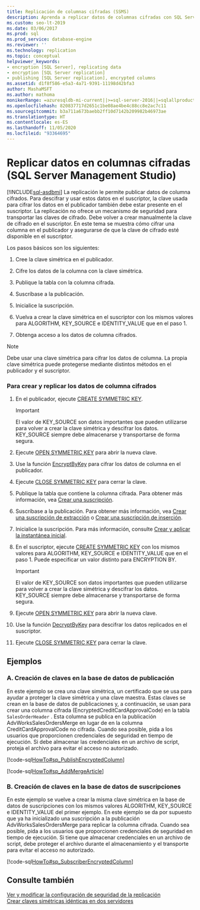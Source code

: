```yaml
---
title: Replicación de columnas cifradas (SSMS)
description: Aprenda a replicar datos de columnas cifradas con SQL Server Management Studio (SSMS)
ms.custom: seo-lt-2019
ms.date: 03/06/2017
ms.prod: sql
ms.prod_service: database-engine
ms.reviewer: ''
ms.technology: replication
ms.topic: conceptual
helpviewer_keywords:
- encryption [SQL Server], replicating data
- encryption [SQL Server replication]
- publishing [SQL Server replication], encrypted columns
ms.assetid: d1f8f586-e5a3-4a71-9391-11198d42bfa3
author: MashaMSFT
ms.author: mathoma
monikerRange: =azuresqldb-mi-current||>=sql-server-2016||=sqlallproducts-allversions
ms.openlocfilehash: 820837717d2651c1be08ae4be4c88cc8e2ac7c11
ms.sourcegitcommit: b3a711a673baebb2ff10d7142b209982b46973ae
ms.translationtype: HT
ms.contentlocale: es-ES
ms.lasthandoff: 11/05/2020
ms.locfileid: "93364695"
---
```

# <a name="replicate-data-in-encrypted-columns-sql-server-management-studio"></a>Replicar datos en columnas cifradas (SQL Server Management Studio)
[!INCLUDE[sql-asdbmi](../../../includes/applies-to-version/sql-asdbmi.md)]
  La replicación le permite publicar datos de columna cifrados. Para descifrar y usar estos datos en el suscriptor, la clave usada para cifrar los datos en el publicador también debe estar presente en el suscriptor. La replicación no ofrece un mecanismo de seguridad para transportar las claves de cifrado. Debe volver a crear manualmente la clave de cifrado en el suscriptor. En este tema se muestra cómo cifrar una columna en el publicador y asegurarse de que la clave de cifrado esté disponible en el suscriptor.  
  
 Los pasos básicos son los siguientes:  
  
1.  Cree la clave simétrica en el publicador.  
  
2.  Cifre los datos de la columna con la clave simétrica.  
  
3.  Publique la tabla con la columna cifrada.  
  
4.  Suscríbase a la publicación.  
  
5.  Inicialice la suscripción.  
  
6.  Vuelva a crear la clave simétrica en el suscriptor con los mismos valores para ALGORITHM, KEY_SOURCE e IDENTITY_VALUE que en el paso 1.  
  
7.  Obtenga acceso a los datos de columna cifrados.  

> [!NOTE]  
>  Debe usar una clave simétrica para cifrar los datos de columna. La propia clave simétrica puede protegerse mediante distintos métodos en el publicador y el suscriptor.  
  
### <a name="to-create-and-replicate-encrypted-column-data"></a>Para crear y replicar los datos de columna cifrados  
  
1.  En el publicador, ejecute [CREATE SYMMETRIC KEY](../../../t-sql/statements/create-symmetric-key-transact-sql.md).  
  
    > [!IMPORTANT]  
    >  El valor de KEY_SOURCE son datos importantes que pueden utilizarse para volver a crear la clave simétrica y descifrar los datos. KEY_SOURCE siempre debe almacenarse y transportarse de forma segura.  
  
2.  Ejecute [OPEN SYMMETRIC KEY](../../../t-sql/statements/open-symmetric-key-transact-sql.md) para abrir la nueva clave.  
  
3.  Use la función [EncryptByKey](../../../t-sql/functions/encryptbykey-transact-sql.md) para cifrar los datos de columna en el publicador.  
  
4.  Ejecute [CLOSE SYMMETRIC KEY](../../../t-sql/statements/close-symmetric-key-transact-sql.md) para cerrar la clave.  
  
5.  Publique la tabla que contiene la columna cifrada. Para obtener más información, vea [Crear una suscripción](../../../relational-databases/replication/publish/create-a-publication.md).  
  
6.  Suscríbase a la publicación. Para obtener más información, vea [Crear una suscripción de extracción](../../../relational-databases/replication/create-a-pull-subscription.md) o [Crear una suscripción de inserción](../../../relational-databases/replication/create-a-push-subscription.md).  
  
7.  Inicialice la suscripción. Para más información, consulte [Crear y aplicar la instantánea inicial](../../../relational-databases/replication/create-and-apply-the-initial-snapshot.md).  
  
8.  En el suscriptor, ejecute [CREATE SYMMETRIC KEY](../../../t-sql/statements/create-symmetric-key-transact-sql.md) con los mismos valores para ALGORITHM, KEY_SOURCE e IDENTITY_VALUE que en el paso 1. Puede especificar un valor distinto para ENCRYPTION BY.  
  
    > [!IMPORTANT]  
    >  El valor de KEY_SOURCE son datos importantes que pueden utilizarse para volver a crear la clave simétrica y descifrar los datos. KEY_SOURCE siempre debe almacenarse y transportarse de forma segura.  
  
9. Ejecute [OPEN SYMMETRIC KEY](../../../t-sql/statements/open-symmetric-key-transact-sql.md) para abrir la nueva clave.  
  
10. Use la función [DecryptByKey](../../../t-sql/functions/decryptbykey-transact-sql.md) para descifrar los datos replicados en el suscriptor.  
  
11. Ejecute [CLOSE SYMMETRIC KEY](../../../t-sql/statements/close-symmetric-key-transact-sql.md) para cerrar la clave.  
  
## <a name="examples"></a>Ejemplos

### <a name="a-create-keys-in-the-publication-database"></a>A. Creación de claves en la base de datos de publicación
 En este ejemplo se crea una clave simétrica, un certificado que se usa para ayudar a proteger la clave simétrica y una clave maestra. Estas claves se crean en la base de datos de publicaciones y, a continuación, se usan para crear una columna cifrada (EncryptedCreditCardApprovalCode) en la tabla `SalesOrderHeader` . Esta columna se publica en la publicación AdvWorksSalesOrdersMerge en lugar de en la columna CreditCardApprovalCode no cifrada. Cuando sea posible, pida a los usuarios que proporcionen credenciales de seguridad en tiempo de ejecución. Si debe almacenar las credenciales en un archivo de script, proteja el archivo para evitar el acceso no autorizado.  
  
 [!code-sql[HowTo#sp_PublishEncryptedColumn](../../../relational-databases/replication/codesnippet/tsql/replicate-data-in-encryp_1.sql)]  
  
 [!code-sql[HowTo#sp_AddMergeArticle](../../../relational-databases/replication/codesnippet/tsql/replicate-data-in-encryp_2.sql)]  
  
### <a name="b-create-keys-in-the-subscription-database"></a>B. Creación de claves en la base de datos de suscripciones
 En este ejemplo se vuelve a crear la misma clave simétrica en la base de datos de suscripciones con los mismos valores ALGORITHM, KEY_SOURCE e IDENTITY_VALUE del primer ejemplo. En este ejemplo se da por supuesto que ya ha inicializado una suscripción a la publicación AdvWorksSalesOrdersMerge para replicar la columna cifrada. Cuando sea posible, pida a los usuarios que proporcionen credenciales de seguridad en tiempo de ejecución. Si tiene que almacenar credenciales en un archivo de script, debe proteger el archivo durante el almacenamiento y el transporte para evitar el acceso no autorizado.  
  
 [!code-sql[HowTo#sp_SubscriberEncryptedColumn](../../../relational-databases/replication/codesnippet/tsql/replicate-data-in-encryp_3.sql)]  
  
## <a name="see-also"></a>Consulte también  
 [Ver y modificar la configuración de seguridad de la replicación](../../../relational-databases/replication/security/view-and-modify-replication-security-settings.md)   
 [Crear claves simétricas idénticas en dos servidores](../../../relational-databases/security/encryption/create-identical-symmetric-keys-on-two-servers.md)  
  
  
